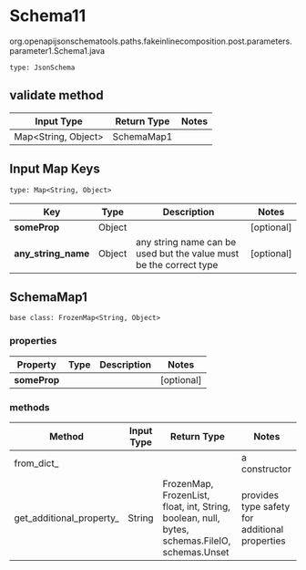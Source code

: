 # Schema11
org.openapijsonschematools.paths.fakeinlinecomposition.post.parameters.parameter1.Schema1.java
```
type: JsonSchema
```

## validate method
| Input Type | Return Type | Notes |
| ---------- | ----------- | ----- |
| Map<String, Object> | SchemaMap1 | |

## Input Map Keys
```
type: Map<String, Object>
```
Key | Type |  Description | Notes
------------ | ------------- | ------------- | -------------
**someProp** | Object |  | [optional]
**any_string_name** | Object | any string name can be used but the value must be the correct type | [optional]

## SchemaMap1
```
base class: FrozenMap<String, Object>
```

### properties
Property | Type | Description | Notes
-------- | ---- | ----------- | -----
**someProp** |  |  | [optional]

### methods
Method | Input Type | Return Type | Notes
------ | ---------- | ----------- | ------
from_dict_ |  |  | a constructor
get_additional_property_ | String | FrozenMap, FrozenList, float, int, String, boolean, null, bytes, schemas.FileIO, schemas.Unset | provides type safety for additional properties

